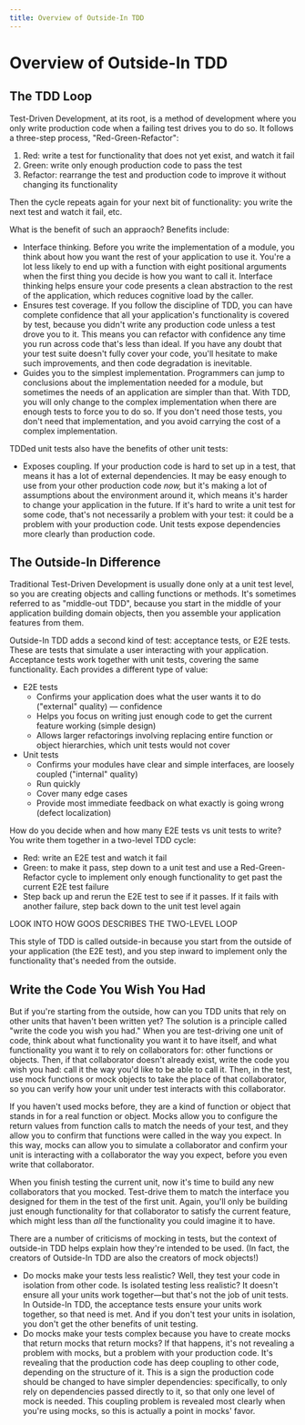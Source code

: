 ```yaml
---
title: Overview of Outside-In TDD
---
```


# Overview of Outside-In TDD

## The TDD Loop
Test-Driven Development, at its root, is a method of development where you only write production code when a failing test drives you to do so. It follows a three-step process, "Red-Green-Refactor":

1. Red: write a test for functionality that does not yet exist, and watch it fail
2. Green: write only enough production code to pass the test
3. Refactor: rearrange the test and production code to improve it without changing its functionality

Then the cycle repeats again for your next bit of functionality: you write the next test and watch it fail, etc.

What is the benefit of such an appraoch? Benefits include:

- Interface thinking. Before you write the implementation of a module, you think about how you want the rest of your application to use it. You're a lot less likely to end up with a function with eight positional arguments when the first thing you decide is how you want to call it. Interface thinking helps ensure your code presents a clean abstraction to the rest of the application, which reduces cognitive load by the caller.
- Ensures test coverage. If you follow the discipline of TDD, you can have complete confidence that all your application's functionality is covered by test, because you didn't write any production code unless a test drove you to it. This means you can refactor with confidence any time you run across code that's less than ideal. If you have any doubt that your test suite doesn't fully cover your code, you'll hesitate to make such improvements, and then code degradation is inevitable.
- Guides you to the simplest implementation. Programmers can jump to conclusions about the implementation needed for a module, but sometimes the needs of an application are simpler than that. With TDD, you will only change to the complex implementation when there are enough tests to force you to do so. If you don't need those tests, you don't need that implementation, and you avoid carrying the cost of a complex implementation.

TDDed unit tests also have the benefits of other unit tests:

- Exposes coupling. If your production code is hard to set up in a test, that means it has a lot of external dependencies. It may be easy enough to use from your other production code *now,* but it's making a lot of assumptions about the environment around it, which means it's harder to change your application in the future. If it's hard to write a unit test for some code, that's not necessarily a problem with your test: it could be a problem with your production code. Unit tests expose dependencies more clearly than production code.

## The Outside-In Difference
Traditional Test-Driven Development is usually done only at a unit test level, so you are creating objects and calling functions or methods. It's sometimes referred to as "middle-out TDD", because you start in the middle of your application building domain objects, then you assemble your application features from them.

Outside-In TDD adds a second kind of test: acceptance tests, or E2E tests. These are tests that simulate a user interacting with your application. Acceptance tests work together with unit tests, covering the same functionality. Each provides a different type of value:

- E2E tests
	- Confirms your application does what the user wants it to do ("external" quality) — confidence
	- Helps you focus on writing just enough code to get the current feature working (simple design)
	- Allows larger refactorings involving replacing entire function or object hierarchies, which unit tests would not cover
- Unit tests
	- Confirms your modules have clear and simple interfaces, are loosely coupled ("internal" quality)
	- Run quickly
	- Cover many edge cases
	- Provide most immediate feedback on what exactly is going wrong (defect localization)

How do you decide when and how many E2E tests vs unit tests to write? You write them together in a two-level TDD cycle:

- Red: write an E2E test and watch it fail
- Green: to make it pass, step down to a unit test and use a Red-Green-Refactor cycle to implement only enough functionality to get past the current E2E test failure
- Step back up and rerun the E2E test to see if it passes. If it fails with another failure, step back down to the unit test level again

LOOK INTO HOW GOOS DESCRIBES THE TWO-LEVEL LOOP

This style of TDD is called outside-in because you start from the outside of your application (the E2E test), and you step inward to implement only the functionality that's needed from the outside.

## Write the Code You Wish You Had
But if you're starting from the outside, how can you TDD units that rely on other units that haven't been written yet? The solution is a principle called "write the code you wish you had." When you are test-driving one unit of code, think about what functionality you want it to have itself, and what functionality you want it to rely on collaborators for: other functions or objects. Then, if that collaborator doesn't already exist, write the code you wish you had: call it the way you'd like to be able to call it. Then, in the test, use mock functions or mock objects to take the place of that collaborator, so you can verify how your unit under test interacts with this collaborator.

If you haven't used mocks before, they are a kind of function or object that stands in for a real function or object. Mocks allow you to configure the return values from function calls to match the needs of your test, and they allow you to confirm that functions were called in the way you expect. In this way, mocks can allow you to simulate a collaborator and confirm your unit is interacting with a collaborator the way you expect, before you even write that collaborator.

When you finish testing the current unit, now it's time to build any new collaborators that you mocked. Test-drive them to match the interface you designed for them in the test of the first unit. Again, you'll only be building just enough functionality for that collaborator to satisfy the current feature, which might less than *all* the functionality you could imagine it to have.

There are a number of criticisms of mocking in tests, but the context of outside-in TDD helps explain how they're intended to be used. (In fact, the creators of Outside-In TDD are also the creators of mock objects!)

- Do mocks make your tests less realistic? Well, they test your code in isolation from other code. Is isolated testing less realistic? It doesn't ensure all your units work together—but that's not the job of unit tests. In Outside-In TDD, the acceptance tests ensure your units work together, so that need is met. And if you don't test your units in isolation, you don't get the other benefits of unit testing.
- Do mocks make your tests complex because you have to create mocks that return mocks that return mocks? If that happens, it's not revealing a problem with mocks, but a problem with your production code. It's revealing that the production code has deep coupling to other code, depending on the structure of it. This is a sign the production code should be changed to have simpler dependencies: specifically, to only rely on dependencies passed directly to it, so that only one level of mock is needed. This coupling problem is revealed most clearly when you're using mocks, so this is actually a point in mocks' favor.
